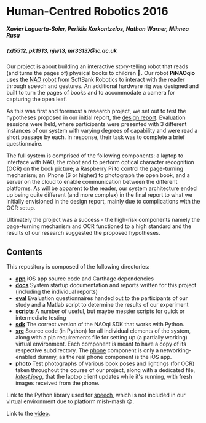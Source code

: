 # Human-Centred Robotics 2016

##### Xavier Laguerta-Soler, Periklis Korkontzelos, Nathan Warner, Mihnea Rusu
##### {xl5512, pk1913, njw13, mr3313}@ic.ac.uk

Our project is about building an interactive story-telling robot that reads (and turns the pages of) physical books to children :baby:. Our robot **PiNAOqio** uses the [NAO robot](https://www.ald.softbankrobotics.com/en/cool-robots/nao) from SoftBank Robotics to interact with the reader through speech and gestures. An additional hardware rig was designed and built to turn the pages of books and to accommodate a camera for capturing the open leaf. 

As this was first and foremost a research project, we set out to test the hypotheses proposed in our initial report, the [design report](docs/reports/design-report.pdf). Evaluation sessions were held, where participants were presented with 3 different instances of our system with varying degrees of capability and were read a short passage by each. In response, their task was to complete a brief questionnaire.

The full system is comprised of the following components: a laptop to interface with NAO, the robot and to perform optical character recognition (OCR) on the book picture; a Raspberry Pi to control the page-turning mechanism; an iPhone (6 or higher) to photograph the open book, and a server on the cloud to enable communication between the different platforms. As will be apparent to the reader, our system architecture ended up being quite different (and more complex) in the final report to what we initially envisioned in the design report, mainly due to complications with the OCR setup.

Ultimately the project was a success - the high-risk components namely the page-turning mechanism and OCR functioned to a high standard and the results of our research suggested the proposed hypotheses.

## Contents

This repository is composed of the following directories:
  - **[app](app)** iOS app source code and Carthage dependencies
  - **[docs](docs)** System startup documentation and reports written for this project (including the individual reports)
  - **[eval](eval)** Evaluation questionnaires handed out to the participants of our study and a Matlab script to determine the results of our experiment
  - **[scripts](scripts)** A number of useful, but maybe messier scripts for quick or intermediate testing
  - **[sdk](sdk)** The correct version of the NAOqi SDK that works with Python.
  - **[src](src)** Source code (in Python) for all individual elements of the system, along with a pip requirements file for setting up (a partially working) virtual environment. Each component is meant to have a copy of its respective subdirectory. The [phone](src/phone) component is only a networking-enabled dummy, as the real phone component is the iOS app.
  - **[photo](photo)** Test photographs of various book poses and lightings (for OCR) taken throughout the course of our project, along with a dedicated file, *[latest.jpeg](photo/latest.jpeg)*, that the laptop client updates while it's running, with fresh images received from the phone.

Link to the Python library used for [speech](https://pypi.python.org/pypi/SpeechRecognition/), which is not included in our virtual environment due to platform mish-mash :disappointed:.

Link to the [video](https://en.wikipedia.org/wiki/HTTP_404).
